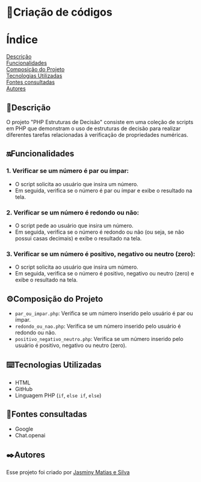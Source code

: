 # 📌Criação de códigos

# Índice 
 
[Descrição](#descri%C3%A7%C3%A3o)    
[Funcionalidades]()    
[Composição do Projeto](#%EF%B8%8Fcomposi%C3%A7%C3%A3o-do-projeto)      
[Tecnologias Utilizadas](#%EF%B8%8Ftecnologias-utilizadas)  
[Fontes consultadas](#fontes-consultadas)   
[Autores](#%EF%B8%8Fautores)
 ## 📝Descrição   
  O projeto "PHP Estruturas de Decisão" consiste em uma coleção de scripts em PHP que demonstram o uso de estruturas de decisão para realizar diferentes tarefas relacionadas à verificação de propriedades numéricas.  

 ## 🔛Funcionalidades  

  ### 1. Verificar se um número é par ou ímpar:  
  * O script solicita ao usuário que insira um número.
  * Em seguida, verifica se o número é par ou ímpar e exibe o resultado na tela.

  ### 2. Verificar se um número é redondo ou não:  
  * O script pede ao usuário que insira um número.  
  * Em seguida, verifica se o número é redondo ou não (ou seja, se não possui casas decimais) e exibe o resultado na tela.

  ### 3. Verificar se um número é positivo, negativo ou neutro (zero):  
  * O script solicita ao usuário que insira um número.  
  * Em seguida, verifica se o número é positivo, negativo ou neutro (zero) e exibe o resultado na tela.  


 ## ⚙️Composição do Projeto  
 
 * `par_ou_impar.php`: Verifica se um número inserido pelo usuário é par ou ímpar.  
 * `redondo_ou_nao.php`: Verifica se um número inserido pelo usuário é redondo ou não.  
 * `positivo_negativo_neutro.php`: Verifica se um número inserido pelo usuário é positivo, negativo ou neutro (zero).  
 
 ## ⌨️Tecnologias Utilizadas  
 
 * HTML  
 * GitHub
 * Linguagem PHP (`if`, `else if`, `else`)

 ## 📑Fontes consultadas 
 
 * Google  
 * Chat.openai  

 ## ✒️Autores
   Esse projeto foi criado por [Jasminy Matias e Silva](https://github.com/jamybr)
